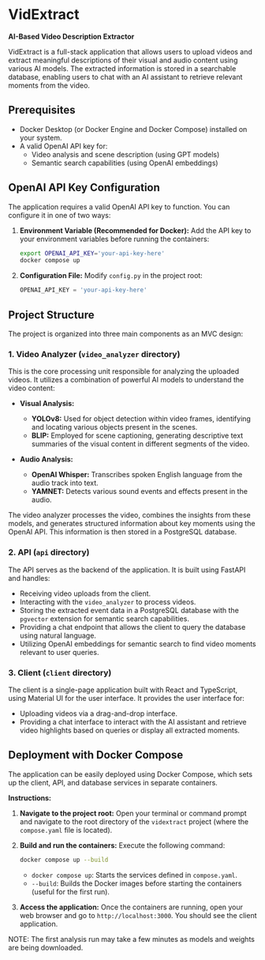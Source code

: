 # VidExtract

**AI-Based Video Description Extractor**

VidExtract is a full-stack application that allows users to upload videos and extract meaningful descriptions of their visual and audio content using various AI models. The extracted information is stored in a searchable database, enabling users to chat with an AI assistant to retrieve relevant moments from the video.

## Prerequisites

- Docker Desktop (or Docker Engine and Docker Compose) installed on your system.
- A valid OpenAI API key for:
  - Video analysis and scene description (using GPT models)
  - Semantic search capabilities (using OpenAI embeddings)

## OpenAI API Key Configuration

The application requires a valid OpenAI API key to function. You can configure it in one of two ways:

1. **Environment Variable (Recommended for Docker):**
   Add the API key to your environment variables before running the containers:
   ```bash
   export OPENAI_API_KEY='your-api-key-here'
   docker compose up
   ```

2. **Configuration File:**
   Modify `config.py` in the project root:
   ```python
   OPENAI_API_KEY = 'your-api-key-here'
   ```

## Project Structure

The project is organized into three main components as an MVC design:

### 1. Video Analyzer (`video_analyzer` directory)

This is the core processing unit responsible for analyzing the uploaded videos. It utilizes a combination of powerful AI models to understand the video content:

- **Visual Analysis:**
  - **YOLOv8:** Used for object detection within video frames, identifying and locating various objects present in the scenes.
  - **BLIP:** Employed for scene captioning, generating descriptive text summaries of the visual content in different segments of the video.

- **Audio Analysis:**
  - **OpenAI Whisper:** Transcribes spoken English language from the audio track into text.
  - **YAMNET:** Detects various sound events and effects present in the audio.

The video analyzer processes the video, combines the insights from these models, and generates structured information about key moments using the OpenAI API. This information is then stored in a PostgreSQL database.

### 2. API (`api` directory)

The API serves as the backend of the application. It is built using FastAPI and handles:

- Receiving video uploads from the client.
- Interacting with the `video_analyzer` to process videos.
- Storing the extracted event data in a PostgreSQL database with the `pgvector` extension for semantic search capabilities.
- Providing a chat endpoint that allows the client to query the database using natural language.
- Utilizing OpenAI embeddings for semantic search to find video moments relevant to user queries.

### 3. Client (`client` directory)

The client is a single-page application built with React and TypeScript, using Material UI for the user interface. It provides the user interface for:

- Uploading videos via a drag-and-drop interface.
- Providing a chat interface to interact with the AI assistant and retrieve video highlights based on queries or display all extracted moments.

## Deployment with Docker Compose

The application can be easily deployed using Docker Compose, which sets up the client, API, and database services in separate containers.


**Instructions:**

1.  **Navigate to the project root:** Open your terminal or command prompt and navigate to the root directory of the `vidextract` project (where the `compose.yaml` file is located).

2.  **Build and run the containers:** Execute the following command:

    ```bash
    docker compose up --build
    ```

    -   `docker compose up`: Starts the services defined in `compose.yaml`.
    -   `--build`: Builds the Docker images before starting the containers (useful for the first run).

3.  **Access the application:** Once the containers are running, open your web browser and go to `http://localhost:3000`. You should see the client application.

NOTE: The first analysis run may take a few minutes as models and weights are being downloaded.
